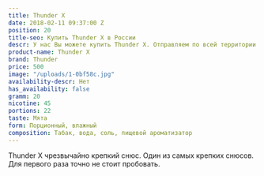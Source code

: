 ```yaml
---
title: Thunder X
date: 2018-02-11 09:37:00 Z
position: 20
title-seo: Купить Thunder X в России
descr: У нас Вы можете купить Thunder X. Отправляем по всей территории России.
product-name: Thunder X
brand: Thunder
price: 500
image: "/uploads/1-0bf58c.jpg"
availability-descr: Нет
has_availability: false
gramm: 20
nicotine: 45
portions: 22
taste: Мята
form: Порционный, влажный
composition: Табак, вода, соль, пищевой ароматизатор
---
```


Thunder X чрезвычайно крепкий снюс. Один из самых крепких снюсов. Для первого раза точно не стоит пробовать.